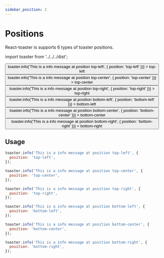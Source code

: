 ```yaml
---
sidebar_position: 2
---
```


# Positions

React-toaster is supports 6 types of toaster positions.

import toaster from '../../../dist';

<div className="button-group">
<button
className="button button--secondary"
onClick={() => toaster.info('This is a info message at position top-left', { position: 'top-left' })} >
top-left
</button>
<button
className="button button--secondary"
onClick={() => toaster.info('This is a info message at position top-center', { position: 'top-center' })} >
top-center
</button>
<button
className="button button--secondary"
onClick={() => toaster.info('This is a info message at position top-right', { position: 'top-right' })} >
top-right
</button>
<button
className="button button--secondary"
onClick={() => toaster.info('This is a info message at position bottom-left', { position: 'bottom-left' })} >
bottom-left
</button>
<button
className="button button--secondary"
onClick={() => toaster.info('This is a info message at position bottom-center', { position: 'bottom-center' })} >
bottom-center
</button>
<button
className="button button--secondary"
onClick={() => toaster.info('This is a info message at position bottom-right', { position: 'bottom-right' })} >
bottom-right
</button>
</div>

## Usage

```jsx
toaster.info('This is a info message at position top-left', {
  position: 'top-left',
});

toaster.info('This is a info message at position top-center', {
  position: 'top-center',
});

toaster.info('This is a info message at position top-right', {
  position: 'top-right',
});

toaster.info('This is a info message at position bottom-left', {
  position: 'bottom-left',
});

toaster.info('This is a info message at position bottom-center', {
  position: 'bottom-center',
});

toaster.info('This is a info message at position bottom-right', {
  position: 'bottom-right',
});
```
